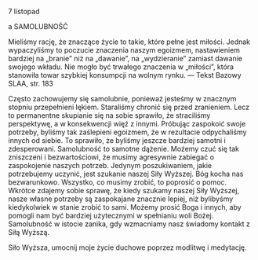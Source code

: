 7 listopad

a
SAMOLUBNOŚĆ

 Mieliśmy rację, że znaczące życie to takie, które pełne jest miłości. Jednak wypaczyliśmy to poczucie znaczenia naszym egoizmem, nastawieniem bardziej na „branie” niż na „dawanie”, na „wydzieranie” zamiast dawanie swojego wkładu. Nie mogło być trwałego znaczenia w „miłości”, która stanowiła towar szybkiej konsumpcji na wolnym rynku. — Tekst Bazowy SLAA, str. 183

 Często zachowujemy się samolubnie, ponieważ jesteśmy w znacznym stopniu przepełnieni lękiem. Staraliśmy chronić się przed zranieniem. Lecz to permanentne skupianie się na sobie sprawiło, że straciliśmy perspektywę, a w konsekwencji więź z innymi. Próbując zaspokoić swoje potrzeby, byliśmy tak zaślepieni egoizmem, że w rezultacie odpychaliśmy innych od siebie. To sprawiło, że byliśmy jeszcze bardziej samotni i zdesperowani. Samolubność to samotne dążenie. Możemy czuć się tak zniszczeni i bezwartościowi, że musimy agresywnie zabiegać o zaspokojenie naszych potrzeb. Jedynym poszukiwaniem, jakie potrzebujemy uczynić, jest szukanie naszej Siły Wyższej. Bóg kocha nas bezwarunkowo. Wszystko, co musimy zrobić, to poprosić o pomoc. Wkrótce zdajemy sobie sprawę, że kiedy szukamy naszej Siły Wyższej, nasze własne potrzeby są zaspokajane znacznie lepiej, niż bylibyśmy kiedykolwiek w stanie zrobić to sami. Możemy prosić Boga i innych, aby pomogli nam być bardziej użytecznymi w spełnianiu woli Bożej. Samolubność w istocie zanika, gdy wzmacniamy nasz świadomy kontakt z Siłą Wyższą.

 Siło Wyższa, umocnij moje życie duchowe poprzez modlitwę i medytację.
